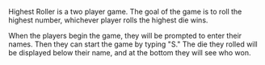 Highest Roller is a two player game. 
The goal of the game is to roll the highest number, whichever player rolls the highest die wins. 

When the players begin the game, they will be prompted to enter their names. Then they can start the game by typing "S."
The die they rolled will be displayed below their name, and at the bottom they will see who won. 